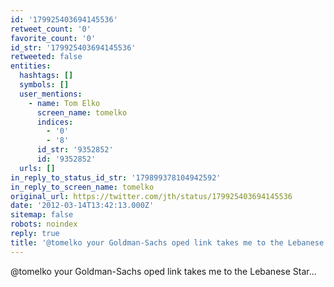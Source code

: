 ```yaml
---
id: '179925403694145536'
retweet_count: '0'
favorite_count: '0'
id_str: '179925403694145536'
retweeted: false
entities:
  hashtags: []
  symbols: []
  user_mentions:
    - name: Tom Elko
      screen_name: tomelko
      indices:
        - '0'
        - '8'
      id_str: '9352852'
      id: '9352852'
  urls: []
in_reply_to_status_id_str: '179899378104942592'
in_reply_to_screen_name: tomelko
original_url: https://twitter.com/jth/status/179925403694145536
date: '2012-03-14T13:42:13.000Z'
sitemap: false
robots: noindex
reply: true
title: '@tomelko your Goldman-Sachs oped link takes me to the Lebanese Star...'
---
```


@tomelko your Goldman-Sachs oped link takes me to the Lebanese Star...
